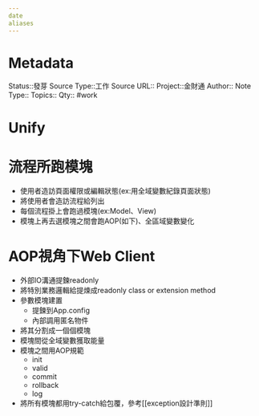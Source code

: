 ```yaml
---
date
aliases
---
```

# Metadata
Status::發芽
Source Type::工作
Source URL::
Project::金財通
Author::
Note Type::
Topics::
Qty::
#work 
# Unify

# 流程所跑模塊
- 使用者造訪頁面權限或編輯狀態(ex:用全域變數紀錄頁面狀態)
- 將使用者會造訪流程給列出
- 每個流程掛上會跑過模塊(ex:Model、View)
- 模塊上再去選模塊之間會跑AOP(如下)、全區域變數變化
# AOP視角下Web Client
- 外部IO溝通提鍊readonly
- 將特別業務邏輯給提煉成readonly class or extension method
- 參數模塊建置
  - 提鍊到App.config
  - 內部調用匿名物件
- 將其分割成一個個模塊
- 模塊間從全域變數獲取能量
- 模塊之間用AOP規範
  - init
  - valid
  - commit
  - rollback
  - log
- 將所有模塊都用try-catch給包覆，參考[[exception設計準則]]
